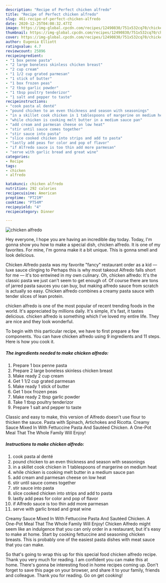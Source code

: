 ```yaml
---
description: "Recipe of Perfect chicken alfredo"
title: "Recipe of Perfect chicken alfredo"
slug: 461-recipe-of-perfect-chicken-alfredo
date: 2020-12-25T04:08:32.477Z
image: https://img-global.cpcdn.com/recipes/12490830/751x532cq70/chicken-alfredo-recipe-main-photo.jpg
thumbnail: https://img-global.cpcdn.com/recipes/12490830/751x532cq70/chicken-alfredo-recipe-main-photo.jpg
cover: https://img-global.cpcdn.com/recipes/12490830/751x532cq70/chicken-alfredo-recipe-main-photo.jpg
author: Eugenia Elliott
ratingvalue: 4.7
reviewcount: 25896
recipeingredient:
- "1 box penne pasta"
- "2 large boneless skinless chicken breast"
- "2 cup cream"
- "1 1/2 cup grated parmesan"
- "1 stick of butter"
- "1 box frozen peas"
- "2 tbsp garlic powder"
- "1 tbsp poultry tenderizor"
- "1 salt and pepper to taste"
recipeinstructions:
- "cook pasta al denté"
- "pound chicken to an even thickness and season with seasonings"
- "in a skillet cook chicken in 1 tablespoons of margerine on medium heat"
- "while chicken is cooking melt butter in a medium sauce pan"
- "add cream and parmesan cheese on low heat"
- "stir until sauce comes together"
- "stir sauce into pasta"
- "slice cooked chicken into strips and add to pasta"
- "lastly add peas for color and pop of flavor"
- "if Alfredo sauce is too thin add more parmesan"
- "serve with garlic bread and great wine"
categories:
- Recipe
tags:
- chicken
- alfredo

katakunci: chicken alfredo 
nutrition: 292 calories
recipecuisine: American
preptime: "PT21M"
cooktime: "PT54M"
recipeyield: "4"
recipecategory: Dinner

---
```



![chicken alfredo](https://img-global.cpcdn.com/recipes/12490830/751x532cq70/chicken-alfredo-recipe-main-photo.jpg)

Hey everyone, I hope you are having an incredible day today. Today, I'm gonna show you how to make a special dish, chicken alfredo. It is one of my favorites. For mine, I'm gonna make it a bit unique. This is gonna smell and look delicious.

Chicken Alfredo pasta was my favorite &#34;fancy&#34; restaurant order as a kid — luxe sauce clinging to Perhaps this is why most takeout Alfredo falls short for me — it&#39;s too entwined in my own culinary. Oh, chicken alfredo: It&#39;s the classic pasta we just can&#39;t seem to get enough of. Of course there are tons of jarred pasta sauces you can buy, but making alfredo sauce from scratch is actually so easy. Chicken alfredo combines a creamy pasta sauce with tender slices of lean protein.

chicken alfredo is one of the most popular of recent trending foods in the world. It's appreciated by millions daily. It's simple, it's fast, it tastes delicious. chicken alfredo is something which I've loved my entire life. They are nice and they look wonderful.


To begin with this particular recipe, we have to first prepare a few components. You can have chicken alfredo using 9 ingredients and 11 steps. Here is how you cook it.

<!--inarticleads1-->

##### The ingredients needed to make chicken alfredo:

1. Prepare 1 box penne pasta
1. Prepare 2 large boneless skinless chicken breast
1. Make ready 2 cup cream
1. Get 1 1/2 cup grated parmesan
1. Make ready 1 stick of butter
1. Get 1 box frozen peas
1. Make ready 2 tbsp garlic powder
1. Take 1 tbsp poultry tenderizor
1. Prepare 1 salt and pepper to taste


Classic and easy to make, this version of Alfredo doesn&#39;t use flour to thicken the sauce. Pasta with Spinach, Artichokes and Ricotta. Creamy Sauce Mixed In With Fettuccine Pasta And Sautéed Chicken. A One-Pot Meal That The Whole Family Will Enjoy! 

<!--inarticleads2-->

##### Instructions to make chicken alfredo:

1. cook pasta al denté
1. pound chicken to an even thickness and season with seasonings
1. in a skillet cook chicken in 1 tablespoons of margerine on medium heat
1. while chicken is cooking melt butter in a medium sauce pan
1. add cream and parmesan cheese on low heat
1. stir until sauce comes together
1. stir sauce into pasta
1. slice cooked chicken into strips and add to pasta
1. lastly add peas for color and pop of flavor
1. if Alfredo sauce is too thin add more parmesan
1. serve with garlic bread and great wine


Creamy Sauce Mixed In With Fettuccine Pasta And Sautéed Chicken. A One-Pot Meal That The Whole Family Will Enjoy! Chicken Alfredo might seem like an indulgence that you can only order in a restaurant, but it&#39;s easy to make at home. Start by cooking fettuccine and seasoning chicken breasts. This is probably one of the easiest pasta dishes with meat sauce that you can make. 

So that's going to wrap this up for this special food chicken alfredo recipe. Thank you very much for reading. I am confident you can make this at home. There's gonna be interesting food in home recipes coming up. Don't forget to save this page on your browser, and share it to your family, friends and colleague. Thank you for reading. Go on get cooking!
